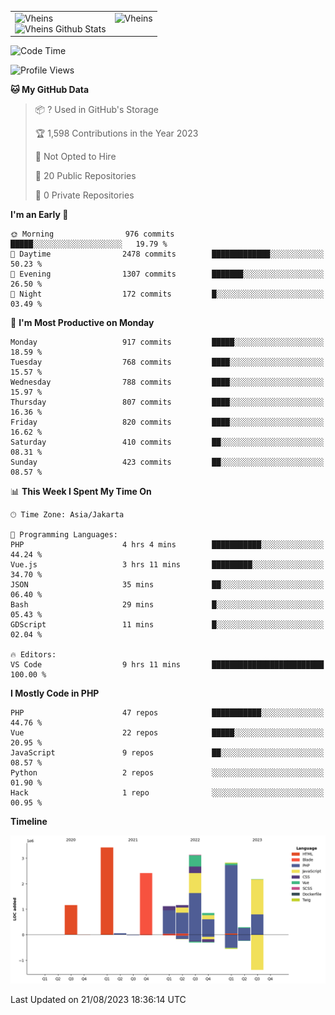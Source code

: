 <table>
  <tr>
    <td valign="top">
      <img src="https://github-readme-streak-stats.herokuapp.com/?user=Vheins&" alt="Vheins" /><br/>
      <img src="https://github-readme-stats.vercel.app/api?username=vheins&count_private=true&show_icons=true" alt="Vheins Github Stats">
    </td>
    <td valign="top">
      <img src="https://github-readme-stats.vercel.app/api/top-langs/?username=Vheins&count_private=true" alt="Vheins" /><br/>
    </td>
  </tr>
</table>

<!--START_SECTION:waka-->
![Code Time](http://img.shields.io/badge/Code%20Time-510%20hrs%2039%20mins-blue)

![Profile Views](http://img.shields.io/badge/Profile%20Views-0-blue)

**🐱 My GitHub Data** 

> 📦 ? Used in GitHub's Storage 
 > 
> 🏆 1,598 Contributions in the Year 2023
 > 
> 🚫 Not Opted to Hire
 > 
> 📜 20 Public Repositories 
 > 
> 🔑 0 Private Repositories 
 > 
**I'm an Early 🐤** 

```text
🌞 Morning                976 commits         █████░░░░░░░░░░░░░░░░░░░░   19.79 % 
🌆 Daytime                2478 commits        █████████████░░░░░░░░░░░░   50.23 % 
🌃 Evening                1307 commits        ███████░░░░░░░░░░░░░░░░░░   26.50 % 
🌙 Night                  172 commits         █░░░░░░░░░░░░░░░░░░░░░░░░   03.49 % 
```
📅 **I'm Most Productive on Monday** 

```text
Monday                   917 commits         █████░░░░░░░░░░░░░░░░░░░░   18.59 % 
Tuesday                  768 commits         ████░░░░░░░░░░░░░░░░░░░░░   15.57 % 
Wednesday                788 commits         ████░░░░░░░░░░░░░░░░░░░░░   15.97 % 
Thursday                 807 commits         ████░░░░░░░░░░░░░░░░░░░░░   16.36 % 
Friday                   820 commits         ████░░░░░░░░░░░░░░░░░░░░░   16.62 % 
Saturday                 410 commits         ██░░░░░░░░░░░░░░░░░░░░░░░   08.31 % 
Sunday                   423 commits         ██░░░░░░░░░░░░░░░░░░░░░░░   08.57 % 
```


📊 **This Week I Spent My Time On** 

```text
🕑︎ Time Zone: Asia/Jakarta

💬 Programming Languages: 
PHP                      4 hrs 4 mins        ███████████░░░░░░░░░░░░░░   44.24 % 
Vue.js                   3 hrs 11 mins       █████████░░░░░░░░░░░░░░░░   34.70 % 
JSON                     35 mins             ██░░░░░░░░░░░░░░░░░░░░░░░   06.40 % 
Bash                     29 mins             █░░░░░░░░░░░░░░░░░░░░░░░░   05.43 % 
GDScript                 11 mins             █░░░░░░░░░░░░░░░░░░░░░░░░   02.04 % 

🔥 Editors: 
VS Code                  9 hrs 11 mins       █████████████████████████   100.00 % 
```

**I Mostly Code in PHP** 

```text
PHP                      47 repos            ███████████░░░░░░░░░░░░░░   44.76 % 
Vue                      22 repos            █████░░░░░░░░░░░░░░░░░░░░   20.95 % 
JavaScript               9 repos             ██░░░░░░░░░░░░░░░░░░░░░░░   08.57 % 
Python                   2 repos             ░░░░░░░░░░░░░░░░░░░░░░░░░   01.90 % 
Hack                     1 repo              ░░░░░░░░░░░░░░░░░░░░░░░░░   00.95 % 
```



**Timeline**

![Lines of Code chart](https://raw.githubusercontent.com/vheins/vheins/main/assets/bar_graph.png)


 Last Updated on 21/08/2023 18:36:14 UTC
<!--END_SECTION:waka-->

